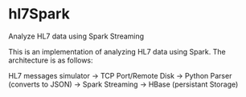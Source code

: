 # hl7Spark
Analyze HL7 data using Spark Streaming

This is an implementation of analyzing HL7 data using Spark. The architecture is as follows: 

HL7 messages simulator -> TCP Port/Remote Disk -> Python Parser (converts to JSON) -> Spark Streaming -> HBase (persistant Storage) 


